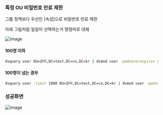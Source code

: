 ### 특정 OU 비밀번호 만료 제한

그룹 정책보다 우선인 [속성]으로 비밀번호 만료 제한

아래 그림처럼 일일이 선택하는거 명령어로 대체

![image](https://user-images.githubusercontent.com/38831314/135550843-6f0fc46f-18f2-4f35-a470-6a59dcdf1aeb.png)

#### 100명 이하

```cmd
dsquery user OU=관리,DC=test,DC=co,DC=kr | dsmod user -pwdneverexpires yes
```

#### 100명이 넘는 경우

```cmd
dsquery user -limit 1000 OU=관리,DC=test,DC=co,DC=kr | dsmod user -pwdneverexpires yes
```

### 성공화면 

![image](https://user-images.githubusercontent.com/38831314/135551110-0e4b30bf-356a-4089-aa40-92104b2bb83e.png)
